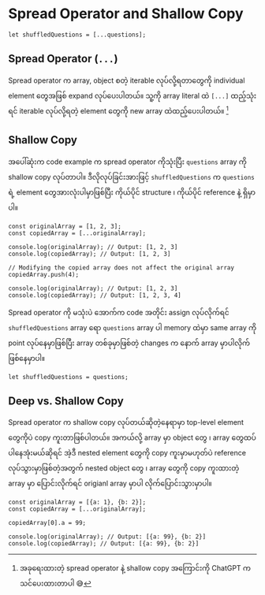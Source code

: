 # Spread Operator and Shallow Copy

    let shuffledQuestions = [...questions];

## Spread Operator (`...`)
Spread operator က array, object စတဲ့ iterable လုပ်လို့ရတာတွေကို individual element တွေအဖြစ် expand လုပ်ပေးပါတယ်။  သူ့ကို array literal ထဲ `[...]` ထည့်သုံးရင် iterable လုပ်လို့ရတဲ့ element တွေကို new array ထဲထည့်ပေးပါတယ်။ [^1]

## Shallow Copy
အပေါ်ဆုံးက code example က spread operator ကိုသုံးပြီး `questions` array ကို shallow copy လုပ်တာပါ။  ဒီလိုလုပ်ခြင်းအားဖြင့် `shuffledQuestions` က `questions` ရဲ့ element တွေအားလုံးပါမှာဖြစ်ပြီး ကိုယ်ပိုင် structure ၊ ကိုယ်ပိုင် reference နဲ့ ရှိမှာပါ။  

    const originalArray = [1, 2, 3];
    const copiedArray = [...originalArray];

    console.log(originalArray); // Output: [1, 2, 3]
    console.log(copiedArray); // Output: [1, 2, 3]

    // Modifying the copied array does not affect the original array
    copiedArray.push(4);

    console.log(originalArray); // Output: [1, 2, 3]
    console.log(copiedArray); // Output: [1, 2, 3, 4]


Spread operator ကို မသုံးပဲ အောက်က code အတိုင်း assign လုပ်လိုက်ရင် `shuffledQuestions` array ရော `questions` array ပါ memory ထဲမှာ same array ကို point လုပ်နေမှာဖြစ်ပြီး array တစ်ခုမှာဖြစ်တဲ့ changes က နောက် array မှာပါလိုက်ဖြစ်နေမှာပါ။  

    let shuffledQuestions = questions;

## Deep vs. Shallow Copy
Spread operator က shallow copy လုပ်တယ်ဆိုတဲ့နေရာမှာ top-level element တွေကိုပဲ copy ကူးတာဖြစ်ပါတယ်။  အကယ်လို့ array မှာ object တွေ ၊ array တွေထပ်ပါနေအုံးမယ်ဆိုရင် အဲ့ဒီ nested element တွေကို copy ကူးမှာမဟုတ်ပဲ reference လုပ်သွားမှာဖြစ်တဲ့အတွက် nested object တွေ ၊ array တွေကို copy ကူးထားတဲ့ array မှာ ပြောင်းလိုက်ရင် origianl array မှာပါ လိုက်ပြောင်းသွားမှာပါ။  

    const originalArray = [{a: 1}, {b: 2}];
    const copiedArray = [...originalArray];

    copiedArray[0].a = 99;

    console.log(originalArray); // Output: [{a: 99}, {b: 2}]
    console.log(copiedArray); // Output: [{a: 99}, {b: 2}]

[^1]: အခုရေးထားတဲ့ spread operator နဲ့ shallow copy အကြောင်းကို ChatGPT က သင်ပေးထားတာပါ :sweat_smile: